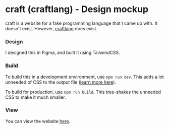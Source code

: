 # craft (craftlang) - Design mockup

craft is a website for a fake programming language that I came up with. It doesn't exist. However, [craftlang](https://github.com/craftlang/craftlangc) does exist.

### Design

I designed this in Figma, and built it using TailwindCSS.

### Build

To build this in a development environment, use `npm run dev`. This adds a lot unneeded of CSS to the output file ([learn more here](https://tailwindcss.com/docs/optimizing-for-production)).

To build for production, use `npm run build`. This tree-shakes the unneeded CSS to make it much smaller.

### View

You can view the website [here](https://craft-mockup.netlify.app/).

